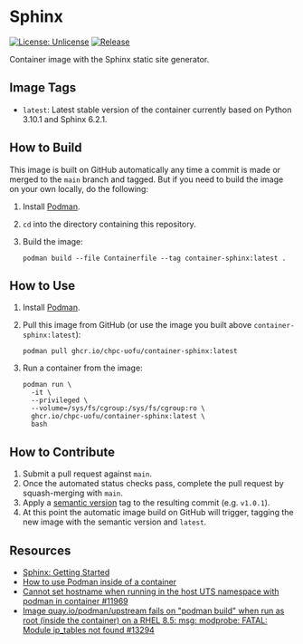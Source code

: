 # Sphinx

[![License: Unlicense](https://img.shields.io/badge/license-Unlicense-blue.svg)](http://unlicense.org/)
[![Release](https://github.com/CHPC-UofU/container-sphinx/actions/workflows/release.yml/badge.svg)](https://github.com/CHPC-UofU/container-sphinx/actions/workflows/release.yml)

Container image with the Sphinx static site generator.

## Image Tags

* `latest`: Latest stable version of the container currently based on Python 3.10.1 and Sphinx 6.2.1.

## How to Build

This image is built on GitHub automatically any time a commit is made or merged to the `main` branch and tagged. But if you need to build the image on your own locally, do the following:

1. Install [Podman](https://podman.io/getting-started/installation).
2. `cd` into the directory containing this repository.
3. Build the image:

   ```shell
   podman build --file Containerfile --tag container-sphinx:latest .
   ```

## How to Use

1. Install [Podman](https://podman.io/getting-started/installation).
2. Pull this image from GitHub (or use the image you built above `container-sphinx:latest`):

   ```shell
   podman pull ghcr.io/chpc-uofu/container-sphinx:latest
   ```
3. Run a container from the image:

   ```shell
   podman run \
     -it \
     --privileged \
     --volume=/sys/fs/cgroup:/sys/fs/cgroup:ro \
     ghcr.io/chpc-uofu/container-sphinx:latest \
     bash
   ```

## How to Contribute

1. Submit a pull request against `main`.
2. Once the automated status checks pass, complete the pull request by squash-merging with `main`.
3. Apply a [semantic version](https://semver.org/) tag to the resulting commit (e.g. `v1.0.1`).
4. At this point the automatic image build on GitHub will trigger, tagging the new image with the semantic version and `latest`.

## Resources

* [Sphinx: Getting Started](https://www.sphinx-doc.org/en/master/usage/quickstart.html)
* [How to use Podman inside of a container](https://www.redhat.com/sysadmin/podman-inside-container)
* [Cannot set hostname when running in the host UTS namespace with podman in container #11969](https://github.com/containers/podman/issues/11969)
* [Image quay.io/podman/upstream fails on "podman build" when run as root (inside the container) on a RHEL 8.5: msg: modprobe: FATAL: Module ip_tables not found #13294](https://github.com/containers/podman/issues/13294)